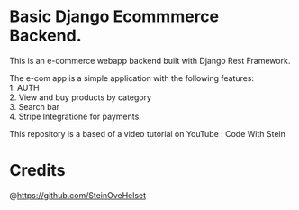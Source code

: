 # Basic Django Ecommmerce Backend.

This is an e-commerce webapp backend built with Django Rest Framework.


The e-com app is a simple application with the following features:
    <br>1. AUTH
    <br>2. View and buy products by category
    <br>3. Search bar
    <br>4. Stripe Integratione for payments.

This repository is a based of a video tutorial on YouTube : Code With Stein

# Credits
@https://github.com/SteinOveHelset

